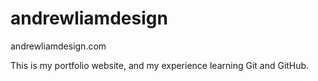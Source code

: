 # andrewliamdesign
andrewliamdesign.com

This is my portfolio website, and my experience learning Git and GitHub.
